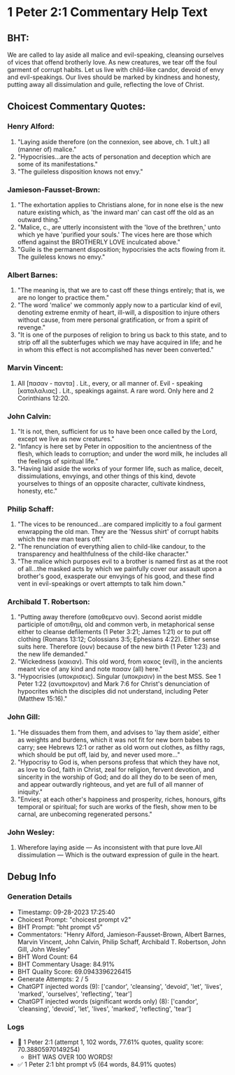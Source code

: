 # 1 Peter 2:1 Commentary Help Text

## BHT:
We are called to lay aside all malice and evil-speaking, cleansing ourselves of vices that offend brotherly love. As new creatures, we tear off the foul garment of corrupt habits. Let us live with child-like candor, devoid of envy and evil-speakings. Our lives should be marked by kindness and honesty, putting away all dissimulation and guile, reflecting the love of Christ.

## Choicest Commentary Quotes:
### Henry Alford:
1. "Laying aside therefore (on the connexion, see above, ch. 1 ult.) all (manner of) malice."
2. "Hypocrisies...are the acts of personation and deception which are some of its manifestations."
3. "The guileless disposition knows not envy."

### Jamieson-Fausset-Brown:
1. "The exhortation applies to Christians alone, for in none else is the new nature existing which, as 'the inward man' can cast off the old as an outward thing."
2. "Malice, c., are utterly inconsistent with the 'love of the brethren,' unto which ye have 'purified your souls.' The vices here are those which offend against the BROTHERLY LOVE inculcated above."
3. "Guile is the permanent disposition; hypocrisies the acts flowing from it. The guileless knows no envy."

### Albert Barnes:
1. "The meaning is, that we are to cast off these things entirely; that is, we are no longer to practice them."
2. "The word 'malice' we commonly apply now to a particular kind of evil, denoting extreme enmity of heart, ill-will, a disposition to injure others without cause, from mere personal gratification, or from a spirit of revenge."
3. "It is one of the purposes of religion to bring us back to this state, and to strip off all the subterfuges which we may have acquired in life; and he in whom this effect is not accomplished has never been converted."

### Marvin Vincent:
1. All [πασαν - παντα] . Lit., every, or all manner of. Evil - speaking [καταλαλιας] . Lit., speakings against. A rare word. Only here and 2 Corinthians 12:20.

### John Calvin:
1. "It is not, then, sufficient for us to have been once called by the Lord, except we live as new creatures."
2. "Infancy is here set by Peter in opposition to the ancientness of the flesh, which leads to corruption; and under the word milk, he includes all the feelings of spiritual life."
3. "Having laid aside the works of your former life, such as malice, deceit, dissimulations, envyings, and other things of this kind, devote yourselves to things of an opposite character, cultivate kindness, honesty, etc."

### Philip Schaff:
1. "The vices to be renounced...are compared implicitly to a foul garment enwrapping the old man. They are the 'Nessus shirt' of corrupt habits which the new man tears off." 
2. "The renunciation of everything alien to child-like candour, to the transparency and healthfulness of the child-like character."
3. "The malice which purposes evil to a brother is named first as at the root of all...the masked acts by which we painfully cover our assault upon a brother's good, exasperate our envyings of his good, and these find vent in evil-speakings or overt attempts to talk him down."

### Archibald T. Robertson:
1. "Putting away therefore (αποθεμενο ουν). Second aorist middle participle of αποτιθημ, old and common verb, in metaphorical sense either to cleanse defilements (1 Peter 3:21; James 1:21) or to put off clothing (Romans 13:12; Colossians 3:5; Ephesians 4:22). Either sense suits here. Therefore (ουν) because of the new birth (1 Peter 1:23) and the new life demanded."
2. "Wickedness (κακιαν). This old word, from κακος (evil), in the ancients meant vice of any kind and note πασαν (all) here."
3. "Hypocrisies (υποκρισεις). Singular (υποκρισιν) in the best MSS. See 1 Peter 1:22 (ανυποκριτον) and Mark 7:6 for Christ's denunciation of hypocrites which the disciples did not understand, including Peter (Matthew 15:16)."

### John Gill:
1. "He dissuades them from them, and advises to 'lay them aside', either as weights and burdens, which it was not fit for new born babes to carry; see Hebrews 12:1 or rather as old worn out clothes, as filthy rags, which should be put off, laid by, and never used more..."
2. "Hypocrisy to God is, when persons profess that which they have not, as love to God, faith in Christ, zeal for religion, fervent devotion, and sincerity in the worship of God; and do all they do to be seen of men, and appear outwardly righteous, and yet are full of all manner of iniquity."
3. "Envies; at each other's happiness and prosperity, riches, honours, gifts temporal or spiritual; for such are works of the flesh, show men to be carnal, are unbecoming regenerated persons."

### John Wesley:
1. Wherefore laying aside — As inconsistent with that pure love.All dissimulation — Which is the outward expression of guile in the heart.


## Debug Info
### Generation Details
- Timestamp: 09-28-2023 17:25:40
- Choicest Prompt: "choicest prompt v2"
- BHT Prompt: "bht prompt v5"
- Commentators: "Henry Alford, Jamieson-Fausset-Brown, Albert Barnes, Marvin Vincent, John Calvin, Philip Schaff, Archibald T. Robertson, John Gill, John Wesley"
- BHT Word Count: 64
- BHT Commentary Usage: 84.91%
- BHT Quality Score: 69.0943396226415
- Generate Attempts: 2 / 5
- ChatGPT injected words (9):
	['candor', 'cleansing', 'devoid', 'let', 'lives', 'marked', 'ourselves', 'reflecting', 'tear']
- ChatGPT injected words (significant words only) (8):
	['candor', 'cleansing', 'devoid', 'let', 'lives', 'marked', 'reflecting', 'tear']

### Logs
- 🔄 1 Peter 2:1 (attempt 1, 102 words, 77.61% quotes, quality score: 70.38805970149254) 
	- BHT WAS OVER 100 WORDS!
- ✅ 1 Peter 2:1 bht prompt v5 (64 words, 84.91% quotes)